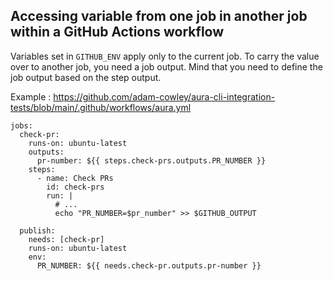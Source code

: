 
## Accessing variable from one job in another job within a GitHub Actions workflow

Variables set in `GITHUB_ENV` apply only to the current job. To carry the value over to another job, you need a job output. Mind that you need to define the job output based on the step output.

Example : https://github.com/adam-cowley/aura-cli-integration-tests/blob/main/.github/workflows/aura.yml

    jobs:
      check-pr:
        runs-on: ubuntu-latest
        outputs:
          pr-number: ${{ steps.check-prs.outputs.PR_NUMBER }}
        steps:
          - name: Check PRs
            id: check-prs
            run: |
              # ...
              echo "PR_NUMBER=$pr_number" >> $GITHUB_OUTPUT
    
      publish:
        needs: [check-pr]
        runs-on: ubuntu-latest
        env:
          PR_NUMBER: ${{ needs.check-pr.outputs.pr-number }}
